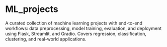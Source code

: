 # ML_projects
A curated collection of machine learning projects with end-to-end workflows: data preprocessing, model training, evaluation, and deployment using Flask, Streamlit, and Gradio. Covers regression, classification, clustering, and real-world applications.

